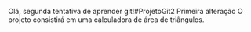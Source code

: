 Olá, segunda tentativa de aprender git!#ProjetoGit2
Primeira alteração
O projeto consistirá em uma calculadora de área de triângulos.